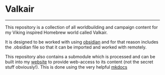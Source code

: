# Valkair
---
This repository is a collection of all worldbuilding and campaign content for my Viking inspired Homebrew world called Valkair.

It is designed to be worked with using [obsidian](https://obsidian.md/download) and for that reason includes the .obsidian file so that it can be imported and worked with remotely.

This repository also contains a submodule which is processed and can be built into my [website](https://www.williamvk.com) to provide web-access to its content (not the secret stuff obviously!). This is done using the very helpful [mkdocs](https://www.mkdocs.org/)
